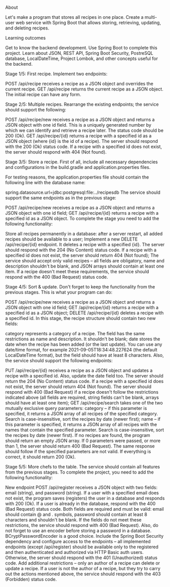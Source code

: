 About

Let's make a program that stores all recipes in one place. Create a multi-user web service with Spring Boot that allows storing, retrieving, updating, and deleting recipes.

Learning outcomes

Get to know the backend development. Use Spring Boot to complete this project. Learn about JSON, REST API, Spring Boot Security, PostreSQL database, LocalDateTime, Project Lombok, and other concepts useful for the backend.


Stage 1/5: First recipe.
Implement two endpoints:

POST /api/recipe receives a recipe as a JSON object and overrides the current recipe.
GET /api/recipe returns the current recipe as a JSON object.
The initial recipe can have any form.


Stage 2/5: Multiple recipes.
Rearrange the existing endpoints; the service should support the following:

POST /api/recipe/new receives a recipe as a JSON object and returns a JSON object with one id field. This is a uniquely generated number by which we can identify and retrieve a recipe later. The status code should be 200 (Ok).
GET /api/recipe/{id} returns a recipe with a specified id as a JSON object (where {id} is the id of a recipe). The server should respond with the 200 (Ok) status code. If a recipe with a specified id does not exist, the server should respond with 404 (Not found).


Stage 3/5: Store a recipe.
First of all, include all necessary dependencies and configurations in the build.gradle and application.properties files.

For testing reasons, the application.properties file should contain the following line with the database name:

spring.datasource.url=jdbc:postgresql:file:../recipesdb
The service should support the same endpoints as in the previous stage:

POST /api/recipe/new receives a recipe as a JSON object and returns a JSON object with one id field;
GET /api/recipe/{id} returns a recipe with a specified id as a JSON object.
To complete the stage you need to add the following functionality:

Store all recipes permanently in a database: after a server restart, all added recipes should be available to a user;
Implement a new DELETE /api/recipe/{id} endpoint. It deletes a recipe with a specified {id}. The server should respond with the 204 (No Content) status code. If a recipe with a specified id does not exist, the server should return 404 (Not found);
The service should accept only valid recipes – all fields are obligatory, name and description shouldn't be blank, and JSON arrays should contain at least one item. If a recipe doesn't meet these requirements, the service should respond with the 400 (Bad Request) status code.


Stage 4/5: Sort & update.
Don't forget to keep the functionality from the previous stages. This is what your program can do:

POST /api/recipe/new receives a recipe as a JSON object and returns a JSON object with one id field;
GET /api/recipe/{id} returns a recipe with a specified id as a JSON object;
DELETE /api/recipe/{id} deletes a recipe with a specified id.
In this stage, the recipe structure should contain two new fields:

category represents a category of a recipe. The field has the same restrictions as name and description. It shouldn't be blank;
date stores the date when the recipe has been added (or the last update). You can use any date/time format, for example 2021-09-05T18:34:48.227624 (the default LocalDateTime format), but the field should have at least 8 characters.
Also, the service should support the following endpoints:

PUT /api/recipe/{id} receives a recipe as a JSON object and updates a recipe with a specified id. Also, update the date field too. The server should return the 204 (No Content) status code. If a recipe with a specified id does not exist, the server should return 404 (Not found). The server should respond with 400 (Bad Request) if a recipe doesn't follow the restrictions indicated above (all fields are required, string fields can't be blank, arrays should have at least one item);
GET /api/recipe/search takes one of the two mutually exclusive query parameters:
category – if this parameter is specified, it returns a JSON array of all recipes of the specified category. Search is case-insensitive, sort the recipes by date (newer first);
name – if this parameter is specified, it returns a JSON array of all recipes with the names that contain the specified parameter. Search is case-insensitive, sort the recipes by date (newer first).
If no recipes are found, the program should return an empty JSON array. If 0 parameters were passed, or more than 1, the server should return 400 (Bad Request). The same response should follow if the specified parameters are not valid. If everything is correct, it should return 200 (Ok).


Stage 5/5: More chefs to the table.
The service should contain all features from the previous stages. To complete the project, you need to add the following functionality:

New endpoint POST /api/register receives a JSON object with two fields: email (string), and password (string). If a user with a specified email does not exist, the program saves (registers) the user in a database and responds with 200 (Ok). If a user is already in the database, respond with the 400 (Bad Request) status code. Both fields are required and must be valid: email should contain @ and . symbols, password should contain at least 8 characters and shouldn't be blank. If the fields do not meet these restrictions, the service should respond with 400 (Bad Request). Also, do not forget to use an encoder before storing a password in a database. BCryptPasswordEncoder is a good choice.
Include the Spring Boot Security dependency and configure access to the endpoints – all implemented endpoints (except /api/register) should be available only to the registered and then authenticated and authorized via HTTP Basic auth users. Otherwise, the server should respond with the 401 (Unauthorized) status code.
Add additional restrictions – only an author of a recipe can delete or update a recipe. If a user is not the author of a recipe, but they try to carry out the actions mentioned above, the service should respond with the 403 (Forbidden) status code.
